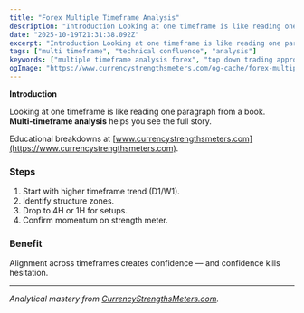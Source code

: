 ```yaml
---
title: "Forex Multiple Timeframe Analysis"
description: "Introduction Looking at one timeframe is like reading one paragraph from a book..."
date: "2025-10-19T21:31:38.092Z"
excerpt: "Introduction Looking at one timeframe is like reading one paragraph from a book. Multi-timeframe analysis helps you see the full story. Educational breakdowns at [www.currencystrengthsmeters.com](https://www.currencystrengthsmeters.com). Steps 1. Start with higher timeframe trend (D1/W1). 2. Identify structure zones. 3. Drop to 4H or 1H for setups. 4. Confirm momentum on strength..."
tags: ["multi timeframe", "technical confluence", "analysis"]
keywords: ["multiple timeframe analysis forex", "top down trading approach", "timeframe confluence strategy", "forex chart alignment", "strength meter confirmation"]
ogImage: "https://www.currencystrengthsmeters.com/og-cache/forex-multiple-timeframe-analysis.jpg"
---
```

**Introduction**

Looking at one timeframe is like reading one paragraph from a book.  
**Multi-timeframe analysis** helps you see the full story.

Educational breakdowns at [www.currencystrengthsmeters.com](https://www.currencystrengthsmeters.com).

### Steps

1. Start with higher timeframe trend (D1/W1).  
2. Identify structure zones.  
3. Drop to 4H or 1H for setups.  
4. Confirm momentum on strength meter.

### Benefit

Alignment across timeframes creates confidence — and confidence kills hesitation.

---

*Analytical mastery from [CurrencyStrengthsMeters.com](https://www.currencystrengthsmeters.com).*
